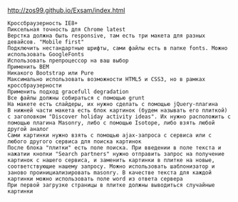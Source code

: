 http://zos99.github.io/Exsam/index.html


    Кроссбраузерность IE8+
    Пиксельная точность для Chrome latest
    Верстка должна быть responsive, там есть три макета для разных девайсов. "Mobile first"
    Подключить нестандартные шрифты, сами файлы есть в папке fonts. Можно использовать GoogleFonts
    Использовать препроцессор на ваш выбор
    Применить BEM
    Никакого Bootstrap или Pure
    Максимально использовать возможности HTML5 и CSS3, но в рамках кроссбраузерности
    Применить подход gracefull degradation
    Все файлы должны собираться с помощью grunt
    На макете есть слайдеры, их нужно сделать с помощью jQuery-плагина
    В нижней части макета есть блок картинок (будем называть его плиткой) с заголовком "Discover holiday activity ideas". Их нужно расположить с помощью плагина Masonry, либо с помощью Isotope, либо взять любой другой аналог
    Сами картинки нужно взять с помощью ajax-запроса с сервиса или с любого другого сервиса для поиска картинок
    После блока "плитки" есть поле поиска. При введении в поле текста и нажатии кнопки "Search partners" нужно отправить запрос на получение картинок с нашего сервиса, и заменить картинки в плитке на новые, соответствующие нашему запросу. Можно использовать шаблонизатор и заново проинициализировать masonry. В качестве текста для каждой картинки можно использовать поле word из ответа сервера
    При первой загрузке страницы в плитке должны выводиться случайные картинки

